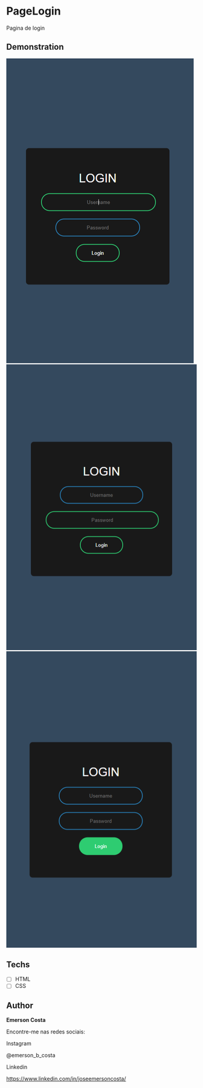 # PageLogin
  Pagina de login

## Demonstration

<img src="./img/result1.png" alt="Exemplo">
<img src="./img/result2.png" alt="Exemplo">
<img src="./img/result3.png" alt="Exemplo">

## Techs

* [ ] HTML
* [ ] CSS

## Author

**Emerson Costa**

Encontre-me nas redes sociais: 

Instagram

@emerson_b_costa

Linkedin

https://www.linkedin.com/in/joseemersoncosta/